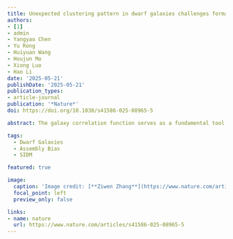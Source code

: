 ```yaml
---
title: Unexpected clustering pattern in dwarf galaxies challenges formation models
authors:
- [1]
- admin
- Yangyao Chen
- Yu Rong
- Huiyuan Wang
- Houjun Mo
- Xiong Luo
- Hao Li
date: '2025-05-21'
publishDate: '2025-05-21'
publication_types:
- article-journal
publication: '*Nature*'
doi: https://doi.org/10.1038/s41586-025-08965-5

abstract: The galaxy correlation function serves as a fundamental tool for studying cosmology, galaxy formation, and the nature of dark matter. It is well established that more massive, redder and more compact galaxies tend to have stronger clustering in space. These results can be understood in terms of galaxy formation in Cold Dark Matter (CDM) halos of different mass and assembly history. Here, we report an unexpectedly strong large-scale clustering for isolated, diffuse and blue dwarf galaxies, comparable to that seen for massive galaxy groups but much stronger than that expected from their halo mass. Our analysis indicates that the strong clustering aligns with the halo assembly bias seen in simulations with the standard ΛCDM cosmology only if more diffuse dwarfs formed in low-mass halos of older ages. This pattern is not reproduced by existing models of galaxy evolution in a ΛCDM framework, and our finding provides new clues for the search of more viable models. Our results can be explained well by assuming self-interacting dark matter, suggesting that such a scenario should be considered seriously.

tags:
  - Dwarf Galaxies 
  - Assembly Bias 
  - SIDM

featured: true

image:
  caption: 'Image credit: [**Ziwen Zhang**](https://www.nature.com/articles/s41586-025-08965-5#citeas)'
  focal_point: left
  preview_only: false

links:
- name: nature
  url: https://www.nature.com/articles/s41586-025-08965-5
---
```


